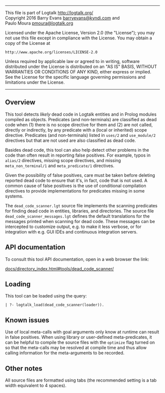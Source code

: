 ________________________________________________________________________

This file is part of Logtalk <http://logtalk.org/>  
Copyright 2016 Barry Evans <barryevans@kyndi.com> and  
Paulo Moura <pmoura@logtalk.org>

Licensed under the Apache License, Version 2.0 (the "License");
you may not use this file except in compliance with the License.
You may obtain a copy of the License at

    http://www.apache.org/licenses/LICENSE-2.0

Unless required by applicable law or agreed to in writing, software
distributed under the License is distributed on an "AS IS" BASIS,
WITHOUT WARRANTIES OR CONDITIONS OF ANY KIND, either express or implied.
See the License for the specific language governing permissions and
limitations under the License.
________________________________________________________________________


Overview
--------

This tool detects *likely* dead code in Logtalk entities and in Prolog modules
compiled as objects. Predicates (and non-terminals) are classified as dead code
when (1) there is no scope directive for them and (2) are not called, directly
or indirectly, by any predicate with a (local or inherited) scope directive.
Predicates (and non-terminals) listed in `uses/2` and `use_module/2` directives
but that are not used are also classified as dead code.

Basides dead code, this tool can also help detect other problems in the code
than often result in reporting false positives. For example, typos in `alias/2`
directives, missing scope directives, and missing `meta_non_terminal/1` and
`meta_predicate/1` directives.

Given the possibility of false positives, care must be taken before deleting
reported dead code to ensure that it's, in fact, code that is not used.
A common cause of false positives is the use of conditional compilation
directives to provide implementations for predicates missing in some systems.

The `dead_code_scanner.lgt` source file implements the scanning predicates for
finding dead code in entities, libraries, and directories. The source file
`dead_code_scanner_messages.lgt` defines the default translations for the
messages printed when scanning for dead code. These messages can be intercepted
to customize output, e.g. to make it less verbose, or for integration with e.g.
GUI IDEs and continuous integration servers.


API documentation
-----------------

To consult this tool API documentation, open in a web browser the link:

[docs/directory_index.html#tools/dead_code_scanner/](http://logtalk.org/docs/directory_index.html#tools/dead_code_scanner/)


Loading
-------

This tool can be loaded using the query:

	| ?- logtalk_load(dead_code_scanner(loader)).


Known issues
------------

Use of local meta-calls with goal arguments only know at runtime can result
in false positives. When using library or user-defined meta-predicates, it
can be helpful to compile the source files with the `optimize` flag turned
on so that the meta-calls may be resolved at compile time and thus allow
calling information for the meta-arguments to be recorded.


Other notes
-----------

All source files are formatted using tabs (the recommended setting is a
tab width equivalent to 4 spaces).
